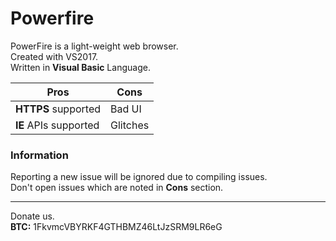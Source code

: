 # Powerfire
PowerFire is a light-weight web browser.<br/>
Created with VS2017. <br/>
Written in **Visual Basic** Language.

|Pros|Cons| 
|--------|----|
**HTTPS** supported | Bad UI
**IE** APIs supported | Glitches

### Information
Reporting a new issue will be ignored due to compiling issues. <br/>
Don't open issues which are noted in **Cons** section.

---------------
Donate us. <br/>
**BTC:** 1FkvmcVBYRKF4GTHBMZ46LtJzSRM9LR6eG
